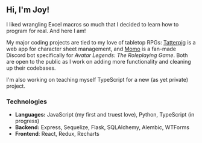 ## Hi, I'm Joy!

I liked wrangling Excel macros so much that I decided to learn how to program for real. And here I am!

My major coding projects are tied to my love of tabletop RPGs: [Tatterpig](https://github.com/ohalloranjm/tatterpig) is a web app for character sheet management, and [Momo](https://github.com/ohalloranjm/momo) is a fan-made Discord bot specifically for _Avatar Legends: The Roleplaying Game_. Both are open to the public as I work on adding more functionality and cleaning up their codebases.

I'm also working on teaching myself TypeScript for a new (as yet private) project.

### Technologies

- **Languages:** JavaScript (my first and truest love), Python, TypeScript (in progress)
- **Backend:** Express, Sequelize, Flask, SQLAlchemy, Alembic, WTForms
- **Frontend**: React, Redux, Recharts
